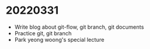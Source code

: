 # 20220331

- Write blog about git-flow, git branch, git documents
- Practice  git, git branch
- Park yeong woong's special lecture
